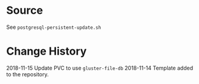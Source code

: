 # Source
See `postgresql-persistent-update.sh`

# Change History
2018-11-15  Update PVC to use `gluster-file-db`
2018-11-14  Template added to the repository.